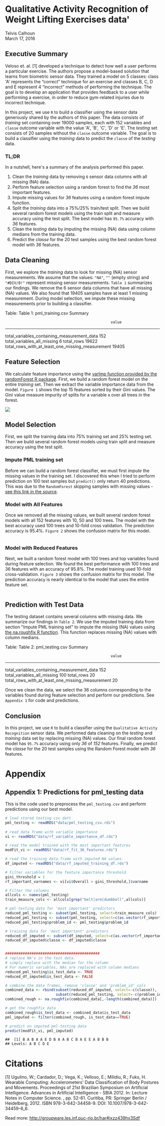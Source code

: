 # Qualitative Activity Recognition of Weight Lifting Exercises data'
Telvis Calhoun  
March 17, 2016  

## Executive Summary

Veloso et. al. [1] developed a technique to detect how well a user performs a particular exercise. The authors propose a model-based solution that learns from biometric sensor data. They trained a model on 5 classes: class 'A' represents the “correct” technique for an exercise and classes B, C, D and E represent 4 “incorrect” methods of performing the technique. The goal is to develop an application that provides feedback to a user while performing a exercise, in order to reduce gym-related injuries due to incorrect technique.

In this project, we use `R` to build a classifier using the sensor data generously shared by the authors of this paper. The data consists of *training* set containing over 19000 samples, each with 152 variables and `classe` outcome variable with the value 'A', 'B', 'C', 'D' or 'E'. The *testing* set consists of 20 samples without the `classe` outcome variable. The goal is to build a classifier using the *training* data to predict the `classe` of the *testing* data.

### TL;DR

In a nutshell, here's a summary of the analysis performed this paper.

1. Clean the *training* data by removing `6` sensor data columns with all missing (NA) data.
2. Perform feature selection using a random forest to find the *36* most important features.
3. Impute missing values for *36* features using a random forest impute function.
4. Split the *training* data into a 75%/25% train/test split. Then we build several random forest models using the train split and measure accuracy using the test split. The best model has `95.7%` accuracy with *36* features.   
5. Clean the *testing* data by imputing the missing (NA) data using column medians from the training data.
6. Predict the *classe* for the 20 test samples using the best random forest model with *36* features.

## Data Cleaning




First, we explore the *training* data to look for missing (NA) sensor measurements. We assume that the values: `"NA"`, `""` (empty string) and `"#DIV/0!"` represent missing sensor measurements. `Table 1` summarizes our findings. We remove the 6 sensor data columns that have all missing (NA) values. We also found that 19405 samples have at least 1 missing measurement. During model selection, we impute these missing measurements prior to building a classifier.


Table: Table 1: pml_training.csv Summary

                                                    value
-------------------------------------------------  ------
total_variables_containing_measurement_data           152
total_variables_all_missing                             6
total_rows                                          19622
total_rows_with_at_least_one_missing_measurement    19405

## Feature Selection
We calculate feature importance using the [varImp function provided by the randomForest R package](http://www.inside-r.org/packages/cran/randomforest/docs/importance). First, we build a random forest model on the entire *training* set. Then we extract the variable importance data from the model. `Figure 1` shows the top 15 features sorted by their Gini values. The Gini value measure impurity of splits for a variable `m` over all trees in the forest.  

![](har_analysis_files/figure-html/unnamed-chunk-3-1.png) 


## Model Selection
First, we split the training data into 75% training set and 25% testing set. Then we build several random forest models using train split and measure accuracy using the test split.

### Impute PML training set
Before we can build a random forest classifier, we must first *impute* the missing values in the training set. I discovered this when I tried to perform prediction on 100 test samples but `predict()` only return 40 predictions. This was due to the `RandomForest` skipping samples with missing values - [see this link in the source](https://github.com/cran/randomForest/blob/R-3.0.3/R/predict.randomForest.R#L55-L61).



### Model with All Features
Once we removed all the missing values, we built several random forest models with all 152 features with 10, 50 and 100 trees. The model with the best accuracy used 100 trees and 10-fold cross validation. The prediction accuracy is 95.4%. `Figure 2` shows the confusion matrix for this model.

<img src="har_analysis_files/figure-html/unnamed-chunk-5-1.png" title="" alt="" style="display: block; margin: auto;" />

### Model with Reduced Features
Next, we built a random forest model with 100 trees and top variables found during feature selection. We found the best performance with 100 trees and 36 features with an accuracy of 95.8%. The model training used 10-fold cross-validation. `Figure 3` shows the confusion matrix for this model. The prediction accuracy is nearly identical to the model that uses the entire feature set.

<img src="har_analysis_files/figure-html/unnamed-chunk-6-1.png" title="" alt="" style="display: block; margin: auto;" />

## Prediction with Test Data

The testing dataset contains several columns with missing data. We summarize our findings in `Table 2`. We use the imputed training data from section "Impute PML training set" to impute the missing (NA) values using [the na.roughfix R function](http://www.inside-r.org/packages/cran/randomforest/docs/na.roughfix). This function replaces missing (NA) values with column medians.


Table: Table 2: pml_testing.csv Summary

                                                    value
-------------------------------------------------  ------
total_variables_containing_measurement_data           152
total_variables_all_missing                           100
total_rows                                             20
total_rows_with_at_least_one_missing_measurement       20

Once we clean the data, we select the 36 columns corresponding to the variables found during feature selection and perform our predictions. See `Appendix 1` for code and predictions.

## Conclusion

In this project, we use `R` to build a classifier using the `Qualitative Activity Recognition` sensor data. We performed data cleaning on the *testing* and *training* data set by replacing missing (NA) values. Our final random forest model has `95.7%` accuracy using only *36* of *152* features. Finally, we predict the *classe* for the 20 test samples using the Random Forest model with *36* features.

# Appendix

## Appendix 1: Predictions for pml_testing data
This is the code used to preprocess the `pml_testing.csv` and perform predictions using our best model.


```r
# load stored testing csv datt
pml_testing <- readRDS("data/pml_testing_csv.rds")
  
# read data frame with variable importance
vi <- readRDS("data/rf_variable_importance_df.rds")

# read the model trained with the most important features
modFit_vi <- readRDS("data/rf_fit_36_features.rds")

# read the training data.frame with imputed NA values.
df_imputed <- readRDS("data/rf_imputed_training_df.rds")

# Filter variables for the feature importance threshold
gini_threshold = 1
rf_important_varnames <- vi[vi$Overall > gini_threshold,]$varname

# Filter the columns
allcols <- names(pml_testing)
train_measure_cols <- allcols[grep("belt|arm|dumbbell",allcols)]

# pml-testing data for 'most important' predictors
reduced_pml_testing <- subset(pml_testing, select=train_measure_cols)
reduced_pml_testing <- subset(pml_testing, select=c(as.vector(rf_important_varnames)))
reduced_pml_testing$problem_id <- pml_testing$problem_id

# training data for 'most important' predictors
reduced_df_imputed <- subset(df_imputed, select=c(as.vector(rf_important_varnames)))
reduced_df_imputed$classe <- df_imputed$classe


###########################################
# replace NA's in the test data.
# simply replace with the median for the column
# For numeric variables, NAs are replaced with column medians
reduced_pml_testing$is_test_data <- TRUE
reduced_df_imputed$is_test_data <- FALSE

# combine the data frames, remove 'classe' and 'problem_id' cols
combined_data <- rbind(subset(reduced_df_imputed, select=-c(classe)),
                       subset(reduced_pml_testing, select=-c(problem_id)))
combined_rough <- na.roughfix(combined_data[,-length(combined_data)])

# get the roughfix data
combined_rough$is_test_data <- combined_data$is_test_data
pml_imputed <- filter(combined_rough, is_test_data==TRUE)

# predict on imputed pml-testing data
predict(modFit_vi, pml_imputed)
```

```
##  [1] B A B A A E D B A A B C B A E E A B B B
## Levels: A B C D E
```


# Citations

[1] Ugulino, W.; Cardador, D.; Vega, K.; Velloso, E.; Milidiu, R.; Fuks, H. Wearable Computing: Accelerometers' Data Classification of Body Postures and Movements. Proceedings of 21st Brazilian Symposium on Artificial Intelligence. Advances in Artificial Intelligence - SBIA 2012. In: Lecture Notes in Computer Science. , pp. 52-61. Curitiba, PR: Springer Berlin / Heidelberg, 2012. ISBN 978-3-642-34458-9. DOI: 10.1007/978-3-642-34459-6_6. 

Read more: http://groupware.les.inf.puc-rio.br/har#ixzz439hx3Sdf

